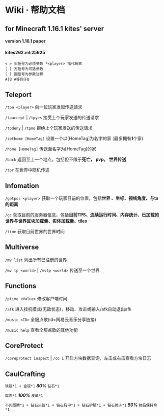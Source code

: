 

# Wiki · 帮助文档

## for Minecraft 1.16.1 kites' server
#### version 1.16.1 paper
#### kites262.ml:25625

```
< > 尖括号为必须参数 *<player> 指代玩家
[ ] 方括号为可选参数
( ) 圆括号为参数注释
A|B A等同于B
```

## Teleport

`/tpa <player>`					向一位玩家发起传送请求

`/tpaccept` | `/tpyes`			接受上个玩家发送的传送请求

`/tpdeny` | `/tpno`				拒绝上个玩家发送的传送请求

`/sethome [HomeTag]`			设置一个以[HomeTag]为名字的家 (最多拥有***1***个家)

`/home [HomeTag]`				传送至名字为[HomeTag]的家

`/back`										返回至上一个地点，包括但不限于**死亡， pvp， 世界传送**

`/tpr`											在世界中随机传送

## Infomation

`/getpos <player>`				获取一个玩家目前的位置，包括**世界 、坐标、视线角度、与ta的距离**

`/gc`											获取目前的服务器信息，包括**目前TPS、连续运行时间、内存统计、已加载的世界与世界区块加载量、实体加载量、tiles**

`/time`										获取目前世界的世界时间

## Multiverse

`/mv list`									列出所有已注册的世界

`/mv tp <world>` | `/mvtp <world>`	传送至一个世界

[^world]:	世界包括：re 主资源		world 主生存		redy 地狱资源  ???? 末地门被打开后开放资源末地

[^世界边界]:	*world* **3200**  *re* **32000**

## Functions

`/ptime <Value>`							修改客户端时间

`/afk`												进入挂机模式(无敌状态)，移动、攻击或输入/afk自动退出afk

`/music <ID>`									全服点歌(Id=网易云音乐分享链接)

`/music help`									查看全服点歌的其他功能

## CoreProtect

`/coreprotect inspect` | `/co i`	开启方块数据查询，左击或右击查看方块日志

[^方块日志]:	日志中包含了方块的历史数据  有玩家名、时间、操作等信息

[^co]:  View more, please move to  https://dev.bukkit.org/projects/coreprotect

## CaulCrafting

`铁锭*1 + 金锭*1`	***80%***	`钻石*1`

`腐肉*1`	***100%***	`皮革*1`

`不死图腾*1 + 钻石头盔*1 + 钻石胸甲*1 + 钻石护腿*1 + 钻石靴子*1`	***50%***	`物品保持令*1`

[^物品保持令]: 放置于背包内，死亡时消耗1个该物品并保留背包物品.

[^物品保持令]: 该物品维护初期玩家的人身，这将在未来被移除.
